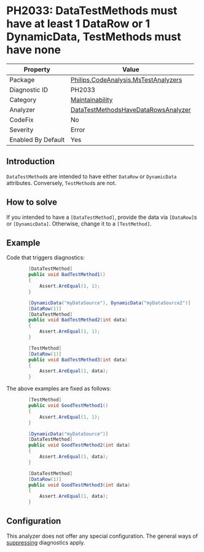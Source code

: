 # PH2033: DataTestMethods must have at least 1 DataRow or 1 DynamicData, TestMethods must have none

| Property | Value  |
|--|--|
| Package | [Philips.CodeAnalysis.MsTestAnalyzers](https://www.nuget.org/packages/Philips.CodeAnalysis.MsTestAnalyzers) |
| Diagnostic ID | PH2033 |
| Category  | [Maintainability](../Maintainability.md) |
| Analyzer | [DataTestMethodsHaveDataRowsAnalyzer](https://github.com/philips-software/roslyn-analyzers/blob/master/Philips.CodeAnalysis.MsTestAnalyzers/DataTestMethodsHaveDataRowsAnalyzer.cs)
| CodeFix  | No |
| Severity | Error |
| Enabled By Default | Yes |

## Introduction

`DataTestMethod`s are intended to have either `DataRow` or `DynamicData` attributes. Conversely, `TestMethod`s are not.

## How to solve

If you intended to have a `[DataTestMethod]`, provide the data via `[DataRow]`s or `[DynamicData]`. Otherwise, change it to a `[TestMethod]`.

## Example

Code that triggers diagnostics:
``` cs
        [DataTestMethod]
        public void BadTestMethod1()
        {
            Assert.AreEqual(1, 1);
        }

        [DynamicData("myDataSource"), DynamicData("myDataSource2")]
        [DataRow(1)]
        [DataTestMethod]
        public void BadTestMethod2(int data)
        {
            Assert.AreEqual(1, 1);
        }

        [TestMethod]
        [DataRow(1)]
        public void BadTestMethod3(int data)
        {
            Assert.AreEqual(1, data);
        }
```
The above examples are fixed as follows:
``` cs
        [TestMethod]
        public void GoodTestMethod1()
        {
            Assert.AreEqual(1, 1);
        }

        [DynamicData("myDataSource")]
        [DataTestMethod]
        public void GoodTestMethod2(int data)
        {
            Assert.AreEqual(1, data);
        }

        [DataTestMethod]
        [DataRow(1)]
        public void GoodTestMethod3(int data)
        {
            Assert.AreEqual(1, data);
        }

```
## Configuration

This analyzer does not offer any special configuration. The general ways of [suppressing](https://learn.microsoft.com/en-us/dotnet/fundamentals/code-analysis/suppress-warnings) diagnostics apply.
